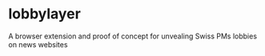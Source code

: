 # lobbylayer
A browser extension and proof of concept for unvealing Swiss PMs lobbies on news websites
